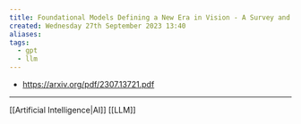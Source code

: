 ```yaml
---
title: Foundational Models Defining a New Era in Vision - A Survey and Outlook
created: Wednesday 27th September 2023 13:40
aliases: 
tags:
  - gpt
  - llm
---
```

- https://arxiv.org/pdf/2307.13721.pdf

---
[[Artificial Intelligence|AI]]
[[LLM]]